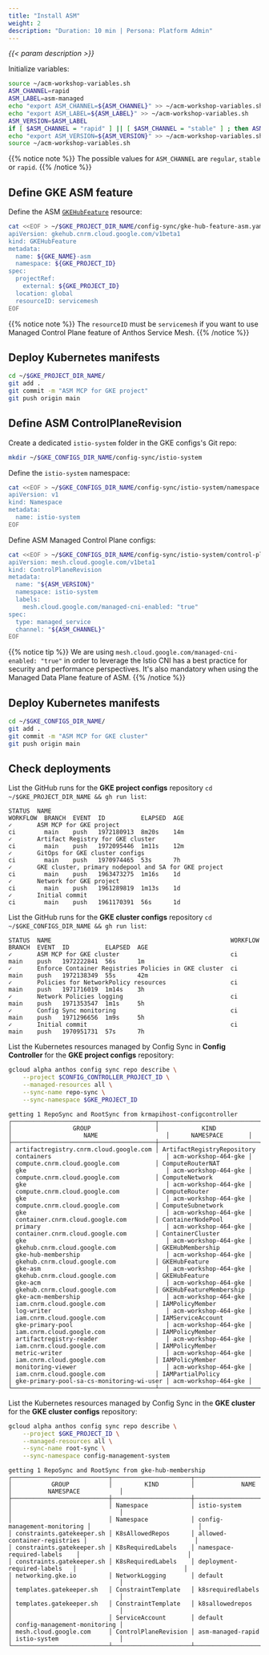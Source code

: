 ```yaml
---
title: "Install ASM"
weight: 2
description: "Duration: 10 min | Persona: Platform Admin"
---
```

_{{< param description >}}_

Initialize variables:
```Bash
source ~/acm-workshop-variables.sh
ASM_CHANNEL=rapid
ASM_LABEL=asm-managed
echo "export ASM_CHANNEL=${ASM_CHANNEL}" >> ~/acm-workshop-variables.sh
echo "export ASM_LABEL=${ASM_LABEL}" >> ~/acm-workshop-variables.sh
ASM_VERSION=$ASM_LABEL
if [ $ASM_CHANNEL = "rapid" ] || [ $ASM_CHANNEL = "stable" ] ; then ASM_VERSION=$ASM_LABEL-$ASM_CHANNEL; fi
echo "export ASM_VERSION=${ASM_VERSION}" >> ~/acm-workshop-variables.sh
source ~/acm-workshop-variables.sh
```
{{% notice note %}}
The possible values for `ASM_CHANNEL` are `regular`, `stable` or `rapid`.
{{% /notice %}}

## Define GKE ASM feature

Define the ASM [`GKEHubFeature`](https://cloud.google.com/config-connector/docs/reference/resource-docs/gkehub/gkehubfeature) resource:
```Bash
cat <<EOF > ~/$GKE_PROJECT_DIR_NAME/config-sync/gke-hub-feature-asm.yaml
apiVersion: gkehub.cnrm.cloud.google.com/v1beta1
kind: GKEHubFeature
metadata:
  name: ${GKE_NAME}-asm
  namespace: ${GKE_PROJECT_ID}
spec:
  projectRef:
    external: ${GKE_PROJECT_ID}
  location: global
  resourceID: servicemesh
EOF
```
{{% notice note %}}
The `resourceID` must be `servicemesh` if you want to use Managed Control Plane feature of Anthos Service Mesh.
{{% /notice %}}

## Deploy Kubernetes manifests

```Bash
cd ~/$GKE_PROJECT_DIR_NAME/
git add .
git commit -m "ASM MCP for GKE project"
git push origin main
```

## Define ASM ControlPlaneRevision

Create a dedicated `istio-system` folder in the GKE configs's Git repo:
```Bash
mkdir ~/$GKE_CONFIGS_DIR_NAME/config-sync/istio-system
```

Define the `istio-system` namespace:
```Bash
cat <<EOF > ~/$GKE_CONFIGS_DIR_NAME/config-sync/istio-system/namespace.yaml
apiVersion: v1
kind: Namespace
metadata:
  name: istio-system
EOF
```

Define ASM Managed Control Plane configs:
```Bash
cat <<EOF > ~/$GKE_CONFIGS_DIR_NAME/config-sync/istio-system/control-plane-configs.yaml
apiVersion: mesh.cloud.google.com/v1beta1
kind: ControlPlaneRevision
metadata:
  name: "${ASM_VERSION}"
  namespace: istio-system
  labels:
    mesh.cloud.google.com/managed-cni-enabled: "true"
spec:
  type: managed_service
  channel: "${ASM_CHANNEL}"
EOF
```
{{% notice tip %}}
We are using `mesh.cloud.google.com/managed-cni-enabled: "true"` in order to leverage the Istio CNI has a best practice for security and performance perspectives. It's also mandatory when using the Managed Data Plane feature of ASM.
{{% /notice %}}

## Deploy Kubernetes manifests

```Bash
cd ~/$GKE_CONFIGS_DIR_NAME/
git add .
git commit -m "ASM MCP for GKE cluster"
git push origin main
```

## Check deployments

List the GitHub runs for the **GKE project configs** repository `cd ~/$GKE_PROJECT_DIR_NAME && gh run list`:
```Plaintext
STATUS  NAME                                                           WORKFLOW  BRANCH  EVENT  ID          ELAPSED  AGE
✓       ASM MCP for GKE project                                        ci        main    push   1972180913  8m20s    14m
✓       Artifact Registry for GKE cluster                              ci        main    push   1972095446  1m11s    12m
✓       GitOps for GKE cluster configs                                 ci        main    push   1970974465  53s      7h
✓       GKE cluster, primary nodepool and SA for GKE project           ci        main    push   1963473275  1m16s    1d
✓       Network for GKE project                                        ci        main    push   1961289819  1m13s    1d
✓       Initial commit                                                 ci        main    push   1961170391  56s      1d
```

List the GitHub runs for the **GKE cluster configs** repository `cd ~/$GKE_CONFIGS_DIR_NAME && gh run list`:
```Plaintext
STATUS  NAME                                                  WORKFLOW  BRANCH  EVENT  ID          ELAPSED  AGE
✓       ASM MCP for GKE cluster                               ci        main    push   1972222841  56s      1m
✓       Enforce Container Registries Policies in GKE cluster  ci        main    push   1972138349  55s      42m
✓       Policies for NetworkPolicy resources                  ci        main    push   1971716019  1m14s    3h
✓       Network Policies logging                              ci        main    push   1971353547  1m1s     5h
✓       Config Sync monitoring                                ci        main    push   1971296656  1m9s     5h
✓       Initial commit                                        ci        main    push   1970951731  57s      7h
```

List the Kubernetes resources managed by Config Sync in **Config Controller** for the **GKE project configs** repository:
```Bash
gcloud alpha anthos config sync repo describe \
    --project $CONFIG_CONTROLLER_PROJECT_ID \
    --managed-resources all \
    --sync-name repo-sync \
    --sync-namespace $GKE_PROJECT_ID
```
```Plaintext
getting 1 RepoSync and RootSync from krmapihost-configcontroller
┌────────────────────────────────────────┬────────────────────────────┬───────────────────────────────────────────┬──────────────────────┐
│                 GROUP                  │            KIND            │                    NAME                   │      NAMESPACE       │
├────────────────────────────────────────┼────────────────────────────┼───────────────────────────────────────────┼──────────────────────┤
│ artifactregistry.cnrm.cloud.google.com │ ArtifactRegistryRepository │ containers                                │ acm-workshop-464-gke │
│ compute.cnrm.cloud.google.com          │ ComputeRouterNAT           │ gke                                       │ acm-workshop-464-gke │
│ compute.cnrm.cloud.google.com          │ ComputeNetwork             │ gke                                       │ acm-workshop-464-gke │
│ compute.cnrm.cloud.google.com          │ ComputeRouter              │ gke                                       │ acm-workshop-464-gke │
│ compute.cnrm.cloud.google.com          │ ComputeSubnetwork          │ gke                                       │ acm-workshop-464-gke │
│ container.cnrm.cloud.google.com        │ ContainerNodePool          │ primary                                   │ acm-workshop-464-gke │
│ container.cnrm.cloud.google.com        │ ContainerCluster           │ gke                                       │ acm-workshop-464-gke │
│ gkehub.cnrm.cloud.google.com           │ GKEHubMembership           │ gke-hub-membership                        │ acm-workshop-464-gke │
│ gkehub.cnrm.cloud.google.com           │ GKEHubFeature              │ gke-asm                                   │ acm-workshop-464-gke │
│ gkehub.cnrm.cloud.google.com           │ GKEHubFeature              │ gke-acm                                   │ acm-workshop-464-gke │
│ gkehub.cnrm.cloud.google.com           │ GKEHubFeatureMembership    │ gke-acm-membership                        │ acm-workshop-464-gke │
│ iam.cnrm.cloud.google.com              │ IAMPolicyMember            │ log-writer                                │ acm-workshop-464-gke │
│ iam.cnrm.cloud.google.com              │ IAMServiceAccount          │ gke-primary-pool                          │ acm-workshop-464-gke │
│ iam.cnrm.cloud.google.com              │ IAMPolicyMember            │ artifactregistry-reader                   │ acm-workshop-464-gke │
│ iam.cnrm.cloud.google.com              │ IAMPolicyMember            │ metric-writer                             │ acm-workshop-464-gke │
│ iam.cnrm.cloud.google.com              │ IAMPolicyMember            │ monitoring-viewer                         │ acm-workshop-464-gke │
│ iam.cnrm.cloud.google.com              │ IAMPartialPolicy           │ gke-primary-pool-sa-cs-monitoring-wi-user │ acm-workshop-464-gke │
└────────────────────────────────────────┴────────────────────────────┴───────────────────────────────────────────┴──────────────────────┘
```

List the Kubernetes resources managed by Config Sync in the **GKE cluster** for the **GKE cluster configs** repository:
```Bash
gcloud alpha anthos config sync repo describe \
    --project $GKE_PROJECT_ID \
    --managed-resources all \
    --sync-name root-sync \
    --sync-namespace config-management-system
```
```Plaintext
getting 1 RepoSync and RootSync from gke-hub-membership
┌───────────────────────────┬──────────────────────┬──────────────────────────────┬──────────────────────────────┐
│           GROUP           │         KIND         │             NAME             │          NAMESPACE           │
├───────────────────────────┼──────────────────────┼──────────────────────────────┼──────────────────────────────┤
│                           │ Namespace            │ istio-system                 │                              │
│                           │ Namespace            │ config-management-monitoring │                              │
│ constraints.gatekeeper.sh │ K8sAllowedRepos      │ allowed-container-registries │                              │
│ constraints.gatekeeper.sh │ K8sRequiredLabels    │ namespace-required-labels    │                              │
│ constraints.gatekeeper.sh │ K8sRequiredLabels    │ deployment-required-labels   │                              │
│ networking.gke.io         │ NetworkLogging       │ default                      │                              │
│ templates.gatekeeper.sh   │ ConstraintTemplate   │ k8srequiredlabels            │                              │
│ templates.gatekeeper.sh   │ ConstraintTemplate   │ k8sallowedrepos              │                              │
│                           │ ServiceAccount       │ default                      │ config-management-monitoring │
│ mesh.cloud.google.com     │ ControlPlaneRevision │ asm-managed-rapid            │ istio-system                 │
└───────────────────────────┴──────────────────────┴──────────────────────────────┴──────────────────────────────┘
```